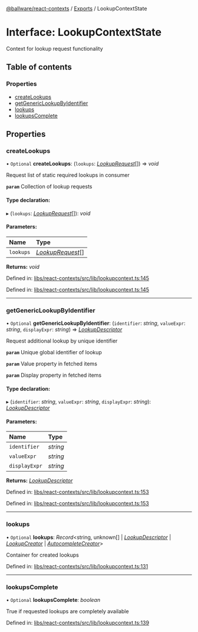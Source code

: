 [@ballware/react-contexts](../README.md) / [Exports](../modules.md) / LookupContextState

# Interface: LookupContextState

Context for lookup request functionality

## Table of contents

### Properties

- [createLookups](lookupcontextstate.md#createlookups)
- [getGenericLookupByIdentifier](lookupcontextstate.md#getgenericlookupbyidentifier)
- [lookups](lookupcontextstate.md#lookups)
- [lookupsComplete](lookupcontextstate.md#lookupscomplete)

## Properties

### createLookups

• `Optional` **createLookups**: (`lookups`: [*LookupRequest*](lookuprequest.md)[]) => *void*

Request list of static required lookups in consumer

**`param`** Collection of lookup requests

#### Type declaration:

▸ (`lookups`: [*LookupRequest*](lookuprequest.md)[]): *void*

#### Parameters:

Name | Type |
:------ | :------ |
`lookups` | [*LookupRequest*](lookuprequest.md)[] |

**Returns:** *void*

Defined in: [libs/react-contexts/src/lib/lookupcontext.ts:145](https://github.com/ballware/ballware-client/blob/61bbbf8/libs/react-contexts/src/lib/lookupcontext.ts#L145)

Defined in: [libs/react-contexts/src/lib/lookupcontext.ts:145](https://github.com/ballware/ballware-client/blob/61bbbf8/libs/react-contexts/src/lib/lookupcontext.ts#L145)

___

### getGenericLookupByIdentifier

• `Optional` **getGenericLookupByIdentifier**: (`identifier`: *string*, `valueExpr`: *string*, `displayExpr`: *string*) => [*LookupDescriptor*](lookupdescriptor.md)

Request additional lookup by unique identifier

**`param`** Unique global identifier of lookup

**`param`** Value property in fetched items

**`param`** Display property in fetched items

#### Type declaration:

▸ (`identifier`: *string*, `valueExpr`: *string*, `displayExpr`: *string*): [*LookupDescriptor*](lookupdescriptor.md)

#### Parameters:

Name | Type |
:------ | :------ |
`identifier` | *string* |
`valueExpr` | *string* |
`displayExpr` | *string* |

**Returns:** [*LookupDescriptor*](lookupdescriptor.md)

Defined in: [libs/react-contexts/src/lib/lookupcontext.ts:153](https://github.com/ballware/ballware-client/blob/61bbbf8/libs/react-contexts/src/lib/lookupcontext.ts#L153)

Defined in: [libs/react-contexts/src/lib/lookupcontext.ts:153](https://github.com/ballware/ballware-client/blob/61bbbf8/libs/react-contexts/src/lib/lookupcontext.ts#L153)

___

### lookups

• `Optional` **lookups**: *Record*<string, unknown[] \| [*LookupDescriptor*](lookupdescriptor.md) \| [*LookupCreator*](../modules.md#lookupcreator) \| [*AutocompleteCreator*](../modules.md#autocompletecreator)\>

Container for created lookups

Defined in: [libs/react-contexts/src/lib/lookupcontext.ts:131](https://github.com/ballware/ballware-client/blob/61bbbf8/libs/react-contexts/src/lib/lookupcontext.ts#L131)

___

### lookupsComplete

• `Optional` **lookupsComplete**: *boolean*

True if requested lookups are completely available

Defined in: [libs/react-contexts/src/lib/lookupcontext.ts:139](https://github.com/ballware/ballware-client/blob/61bbbf8/libs/react-contexts/src/lib/lookupcontext.ts#L139)
